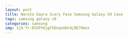 ```yaml
---
layout: post
title: Naruto Gaara Scary Face Samsung Galaxy S9 Case
tags: samsung galaxy s9
categories: samsung
img: 1jA-Tr-D1UFhOjgFSDoquGHcAj8E76mox
---
```


